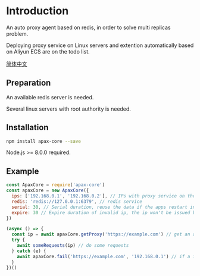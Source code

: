 # Introduction

An auto proxy agent based on redis, in order to solve multi replicas problem.

Deploying proxy service on Linux servers and extention automatically based on Aliyun ECS are on the todo list.

[简体中文](https://github.com/test3207/apax-core/blob/master/README.zh-CN.md)

## Preparation

An available redis server is needed.

Several linux servers with root authority is needed.

## Installation

```bash
npm install apax-core --save
```

Node.js >= 8.0.0 required.

## Example

```javascript
const ApaxCore = require('apax-core')
const apaxCore = new ApaxCore({
  ips: ['192.168.0.1', '192.168.0.2'], // IPs with proxy service on the servers
  redis: 'redis://127.0.0.1:6379', // redis service
  serial: 30, // Serial duration, reuse the data if the apps restart in the duration
  expire: 30 // Expire duration of invalid ip, the ip won't be issued by getProxy in the duration if failed once
})

(async () => {
  const ip = await apaxCore.getProxy('https://example.com') // get an available ip
  try {
    await someRequests(ip) // do some requests
  } catch (e) {
    await apaxCore.fail('https://example.com', '192.168.0.1') // if a ip is blocked, call apaxCore.fail to shield it
  }
})()

```
